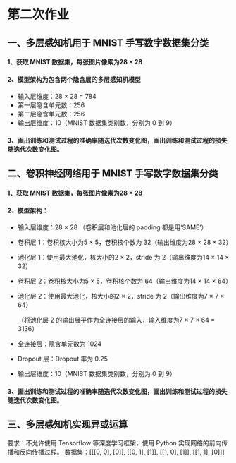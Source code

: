 # 第二次作业

## 一、多层感知机用于 MNIST 手写数字数据集分类 

#### 1、获取 MNIST 数据集，每张图片像素为28 × 28 

#### 2、模型架构为包含两个隐含层的多层感知机模型 

- 输入层维度：28 × 28 = 784 
- 第一层隐含单元数：256 
- 第二层隐含单元数：256 
-  输出层维度：10（MNIST 数据集类别数，分别为 0 到 9） 

#### 3、画出训练和测试过程的准确率随迭代次数变化图，画出训练和测试过程的损失随迭代次数变化图。



## 二、卷积神经网络用于 MNIST 手写数字数据集分类

#### 1、获取 MNIST 数据集，每张图片像素为28 × 28  

#### 2、模型架构：

- 输入层维度：28 × 28 （卷积层和池化层的 padding 都是用‘SAME’） 

- 卷积层 1：卷积核大小为5 × 5，卷积核个数为 32（输出维度为28 × 28 × 32） 

- 池化层 1：使用最大池化，核大小的2 × 2，stride 为 2（输出维度为14 × 14 × 32） 

- 卷积层 2：卷积核大小为5 × 5，卷积核个数为 64（输出维度为14 × 14 × 64） 

- 池化层 2：使用最大池化，核大小的2 × 2，stride 为 2（输出维度为7 × 7 × 64）

  （将池化层 2 的输出展平作为全连接层的输入，输入维度为7 × 7 × 64 = 3136）

- 全连接层：隐含单元数为 1024 

- Dropout 层：Dropout 率为 0.25 

- 输出层维度：10（MNIST 数据集类别数，分别为 0 到 9） 

#### 3、画出训练和测试过程的准确率随迭代次数变化图，画出训练和测试过程的损失随迭代次数变化图。



## 三、多层感知机实现异或运算

要求：不允许使用 Tensorflow 等深度学习框架，使用 Python 实现网络的前向传播和反向传播过程。
数据集：[[[0, 0], [0]], 
				[[0, 1], [1]], 
				[[1, 0], [1]], 
				[[1, 1], [0]]] 

 
